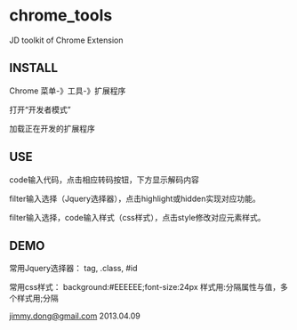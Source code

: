 chrome_tools
============

JD toolkit of Chrome Extension

INSTALL
----

Chrome 菜单-》工具-》扩展程序

打开“开发者模式”

加载正在开发的扩展程序

USE
----

code输入代码，点击相应转码按钮，下方显示解码内容

filter输入选择（Jquery选择器），点击highlight或hidden实现对应功能。

filter输入选择，code输入样式（css样式），点击style修改对应元素样式。

DEMO
----

常用Jquery选择器： tag, .class, #id

常用css样式： background:#EEEEEE;font-size:24px  样式用:分隔属性与值，多个样式用;分隔



jimmy.dong@gmail.com 2013.04.09
